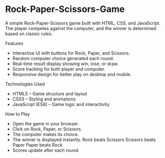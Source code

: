 # Rock-Paper-Scissors-Game
A simple Rock-Paper-Scissors game built with HTML, CSS, and JavaScript. The player competes against the computer, and the winner is determined based on classic rules.

 Features
* Interactive UI with buttons for Rock, Paper, and Scissors.
* Random computer choice generated each round.
* Real-time result display showing win, lose, or draw.
* Score tracking for both player and computer.
* Responsive design for better play on desktop and mobile.
  
 Technologies Used
* HTML5 – Game structure and layout
* CSS3 – Styling and animations
* JavaScript (ES6) – Game logic and interactivity
  
 How to Play
* Open the game in your browser.
* Click on Rock, Paper, or Scissors.
* The computer makes its choice.
* The winner is displayed instantly.
    Rock beats Scissors
    Scissors beats Paper
    Paper beats Rock
* Scores update after each round.
